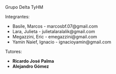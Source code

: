 <!DOCTYPE html>
<html lang="en">
<head>
    <meta charset="UTF-8">
    <meta http-equiv="X-UA-Compatible" content="IE=edge">
    <meta name="viewport" content="width=device-width, initial-scale=1.0">
    
</head>
<body>
    <p>
       Grupo Delta TyHM
    </p>
    <p>
       Integrantes:
    </p> 
   <ul>
       <li>Basile, Marcos - marcosbf.07@gmail.com</li>
       <li>Lara, Julieta - julietalaralalik@gmail.com</li>
       <li>Megazzini, Eric - emegazzini@gmail.com</li>
       <li>Yamin Naief, Ignacio - ignacioyamin@gmail.com</li>
   </ul>
    <p>
    Tutores:
    </p>
<ul>
    <li><b>Ricardo José Palma</b></li>
    <li><b>Alejandro Gómez</b></li>
</ul>
</body>
</html>
